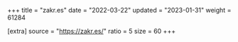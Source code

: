 +++
title = "zakr.es"
date = "2022-03-22"
updated = "2023-01-31"
weight = 61284

[extra]
source = "https://zakr.es/"
ratio = 5
size = 60
+++
